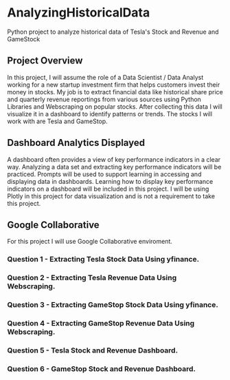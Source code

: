 # AnalyzingHistoricalData
Python project to analyze historical data of Tesla's Stock and Revenue and GameStock

## Project Overview
In this project, I will assume the role of a Data Scientist / Data Analyst working for a new startup investment firm that helps customers invest their money in stocks. My job is to extract financial data like historical share price and quarterly revenue reportings from various sources using Python Libraries and Webscraping on popular stocks. After collecting this data I will visualize it in a dashboard to identify patterns or trends. The stocks I will work with are Tesla and GameStop.

## Dashboard Analytics Displayed
A dashboard often provides a view of key performance indicators in a clear way. Analyzing a data set and extracting key performance indicators will be practiced. Prompts will be used to support learning in accessing and displaying data in dashboards. Learning how to display key performance indicators on a dashboard will be included in this project. I will be using Plotly in this project for data visualization and is not a requirement to take this project.

## Google Collaborative
For this project I will use Google Collaborative enviroment.

### Question 1 - Extracting Tesla Stock Data Using yfinance.
### Question 2 - Extracting Tesla Revenue Data Using Webscraping.
### Question 3 - Extracting GameStop Stock Data Using yfinance.
### Question 4 - Extracting GameStop Revenue Data Using Webscraping.
### Question 5 - Tesla Stock and Revenue Dashboard.
### Question 6 - GameStop Stock and Revenue Dashboard.

